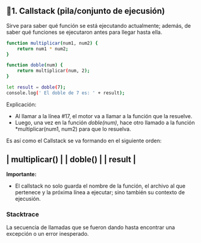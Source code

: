 ## 📍1. Callstack (pila/conjunto de ejecusión)

Sirve para saber qué función se está ejecutando actualmente; además, de saber qué funciones se ejecutaron antes para llegar hasta ella.

```sh
function multiplicar(num1, num2) {
    return num1 * num2;
}

function doble(num) {
    return multiplicar(num, 2);
}

let result = doble(7);
console.log(' El doble de 7 es: ' + result);
```

Explicación: 

- Al llamar a la línea #17, el motor va a llamar a la función que la resuelve.
- Luego, una vez en la función *doble(num)*, hace otro llamado a la función *multiplicar(num1, num2) para que lo resuelva.

Es así como el Callstack se va formando en el siguiente orden:

| multiplicar() |
|    doble()    |
|    result     |
 ----------------

**Importante:**

- El callstack no solo guarda el nombre de la función, el archivo al que pertenece y la próxima línea a ejecutar; sino también su contexto de ejecusión.

### Stacktrace

La secuencia de llamadas que se fueron dando hasta encontrar una excepción o un error inesperado.
